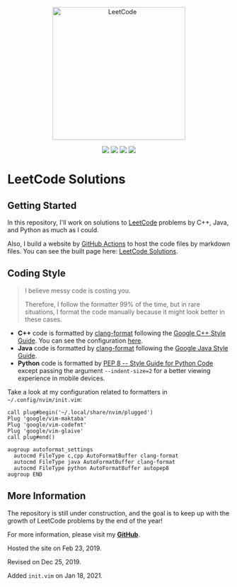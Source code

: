 <p align="center">
  <a href="https://walkccc.github.io/LeetCode/"><img src="https://i.imgur.com/mDXzzNp.png" width="300" title="LeetCode" alt="LeetCode"></a>
</p>

<p align="center">
  <img src="https://img.shields.io/badge/-1383/2077%20=%2066.59%25%20Solved-blue.svg?style=flat-square" />
  <img src="https://img.shields.io/badge/-Easy%20311-5CB85D.svg?style=flat-square" />
  <img src="https://img.shields.io/badge/-Medium%20765-F0AE4E.svg?style=flat-square" />
  <img src="https://img.shields.io/badge/-Hard%20307-D95450.svg?style=flat-square" />
</p>

# LeetCode Solutions

## Getting Started

In this repository, I'll work on solutions to [LeetCode](https://leetcode.com/problemset/all/) problems by C++, Java, and Python as much as I could.

Also, I build a website by [GitHub Actions](https://github.com/features/actions) to host the code files by markdown files.
You can see the built page here: [LeetCode Solutions](https://walkccc.github.io/LeetCode/).

## Coding Style

> I believe messy code is costing you.
>
> Therefore, I follow the formatter 99% of the time, but in rare situations, I format the code manually because it might look better in these cases.

- **C++** code is formatted by [clang-format](https://clang.llvm.org/docs/ClangFormat.html) following the [Google C++ Style Guide](https://google.github.io/styleguide/cppguide.html#Spaces_vs._Tabs). You can see the configuration [here](https://github.com/google/leveldb/blob/master/.clang-format).
- **Java** code is formatted by [clang-format](https://clang.llvm.org/docs/ClangFormat.html) following the [Google Java Style Guide](https://google.github.io/styleguide/javaguide.html).
- **Python** code is formatted by [PEP 8 -- Style Guide for Python Code](https://www.python.org/dev/peps/pep-0008/) except passing the argument `--indent-size=2` for a better viewing experience in mobile devices.

Take a look at my configuration related to formatters in `~/.config/nvim/init.vim`:

```vim
call plug#begin('~/.local/share/nvim/plugged')
Plug 'google/vim-maktaba'
Plug 'google/vim-codefmt'
Plug 'google/vim-glaive'
call plug#end()

augroup autoformat_settings
  autocmd FileType c,cpp AutoFormatBuffer clang-format
  autocmd FileType java AutoFormatBuffer clang-format
  autocmd FileType python AutoFormatBuffer autopep8
augroup END
```

## More Information

The repository is still under construction, and the goal is to keep up with the growth of LeetCode problems by the end of the year!

For more information, please visit my [**GitHub**](https://github.com/walkccc/).

Hosted the site on Feb 23, 2019.

Revised on Dec 25, 2019.

Added `init.vim` on Jan 18, 2021.
